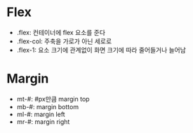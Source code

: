 # Flex
- .flex: 컨테이너에 flex 요소를 준다
- .flex-col: 주축을 가로가 아닌 세로로
- .flex-1: 요소 크기에 관계없이 화면 크기에 따라 줄어들거나 늘어남


# Margin
- mt-#: #px만큼 margin top
- mb-#: margin bottom
- ml-#: margin left
- mr-#: margin right